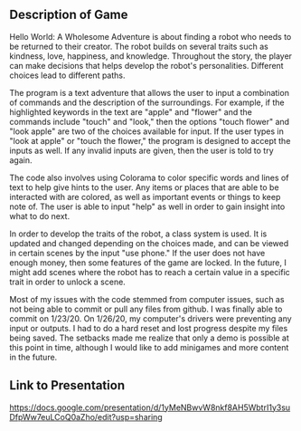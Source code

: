 ## Description of Game

Hello World: A Wholesome Adventure is about finding a robot who needs to be returned to their creator. The robot builds on several traits such as kindness, love, happiness, and knowledge. Throughout the story, the player can make decisions that helps develop the robot's personalities. Different choices lead to different paths.

The program is a text adventure that allows the user to input a combination of commands and the description of the surroundings. For example, if the highlighted keywords in the text are "apple" and "flower" and the commands include "touch" and "look," then the options "touch flower" and "look apple" are two of the choices available for input. If the user types in "look at apple" or "touch the flower," the program is designed to accept the inputs as well. If any invalid inputs are given, then the user is told to try again.

The code also involves using Colorama to color specific words and lines of text to help give hints to the user. Any items or places that are able to be interacted with are colored, as well as important events or things to keep note of. The user is able to input "help" as well in order to gain insight into what to do next. 

In order to develop the traits of the robot, a class system is used. It is updated and changed depending on the choices made, and can be viewed in certain scenes by the input "use phone." If the user does not have enough money, then some features of the game are locked. In the future, I might add scenes where the robot has to reach a certain value in a specific trait in order to unlock a scene.

Most of my issues with the code stemmed from computer issues, such as not being able to commit or pull any files from github. I was finally able to commit on 1/23/20. On 1/26/20, my computer's drivers were preventing any input or outputs. I had to do a hard reset and lost progress despite my files being saved. The setbacks made me realize that only a demo is possible at this point in time, although I would like to add minigames and more content in the future.

## Link to Presentation

https://docs.google.com/presentation/d/1yMeNBwvW8nkf8AH5WbtrI1y3suDfpWw7euLCoQ0aZho/edit?usp=sharing